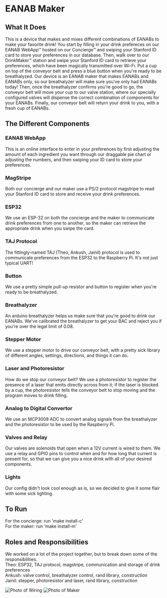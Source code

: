 # EANAB Maker

## What It Does
This is a device that makes and mixes different combinations of EANABs to make your favorite drink! You start by filling in your drink prefereces on our EANAB WebApp™ hosted on our Concierge™ and swiping your Stanford ID card to store your preferences in our database. Then, walk over to our DrinkMaker™ station and swipe your Stanford ID card to retrieve your preferences, which have been magically transmitted over Wi-Fi. Put a cup on top of the conveyor belt and press a blue button when you're ready to be breathalyzed. Our device is an EANAB maker that makes EANABs and EANABs only, so our breathalyzer will make sure you've only had EANABs today! Then, once the breathalyzer confirms you're good to go, the conveyor belt will move your cup to our valve station, where our specially configured valves will dispense the correct combination of components for your EANABs. Finally, our conveyor belt will return your drink to you, with a fresh cup of EANABs.

## The Different Components
### EANAB WebApp
This is an online interface to enter in your preferences by first adjusting the amount of each ingredient you want through our draggable pie chart or adjusting the numbers, and then swiping your ID card to store your preferences.

### MagStripe
Both our concierge and our maker use a PS/2 protocol magstripe to read your Stanford ID card to store and receive your drink preferences.

### ESP32
We use an ESP-32 on both the concierge and the maker to communicate drink preferences from one to another, so the maker can retrieve the appropriate drink when you swipe the card.

### TAJ Protocol
The fittingly-named TAJ (Theo, Ankush, Jainil) protocol is used to communicate preferences from the ESP32 to the Raspberry Pi. It's not just typical UART!

### Button
We use a pretty simple pull-up resistor and button to register when you're ready to be breathalyzed.

### Breathalyzer
An arduino breathalyzer helps us make sure that you're good to drink our EANABs. We've calibrated the breathalyzer to get your BAC and reject you if you're over the legal limit of 0.08.

### Stepper Motor
We use a stepper motor to drive our conveyor belt, with a pretty sick library of different angles, settings, directions, and things it can do.

### Laser and Photoresistor
How do we stop our conveyor belt? We use a photoresistor to register the presence of a laser that emits directly across from it; if the laser is blocked by a cup, the photoresistor tells the conveyor belt to stop moving and the program moves to drink filling. 

### Analog to Digital Convertor
We use an MCP3008 ADC to convert analog signals from the breathalyzer and the photoresistor to be used by the Raspberry Pi.

### Valves and Relay
Our valves are solenoids that open when a 12V current is wired to them. We use a relay and GPIO pins to control when and for how long that current is present for, so that we can give you a nice drink with all of your desired components.

### Lights
Our config didn't look cool enough as is, so we decided to give it some flair with some sick lighting.

## To Run
For the concierge: run 'make install-c'  
For the maker: run 'make install-m'

## Roles and Responsibilities
We worked on a lot of the project together, but to break down some of the responsibilities.  
Theo: ESP32, TAJ protocol, magstripe, communication and storage of drink preferences  
Ankush: valve control, breathalyzer control, rand library, construction  
Jainil: stepper, photoresistor and laser, rand library, construction  

![Photo of Wiring](https://github.com/cs107e/jsutaria-theopolisme-ankushswar1-project/blob/master/images/Wiring.jpeg)
![Photo of Maker](https://github.com/cs107e/jsutaria-theopolisme-ankushswar1-project/blob/master/images/Maker.jpeg)
